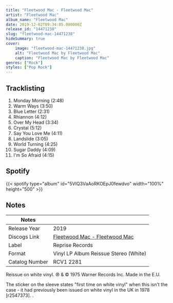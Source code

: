 ```yaml
---
title: "Fleetwood Mac - Fleetwood Mac"
artist: "Fleetwood Mac"
album_name: "Fleetwood Mac"
date: 2019-12-02T09:34:05.000000Z
release_id: "14471238"
slug: "fleetwood-mac-14471238"
hideSummary: true
cover:
    image: "fleetwood-mac-14471238.jpg"
    alt: "Fleetwood Mac by Fleetwood Mac"
    caption: "Fleetwood Mac by Fleetwood Mac"
genres: ["Rock"]
styles: ["Pop Rock"]
---
```


## Tracklisting
1. Monday Morning (2:48)
2. Warm Ways (3:50)
3. Blue Letter (2:31)
4. Rhiannon (4:12)
5. Over My Head (3:34)
6. Crystal (5:12)
7. Say You Love Me (4:11)
8. Landslide (3:05)
9. World Turning (4:25)
10. Sugar Daddy (4:09)
11. I'm So Afraid (4:15)


## Spotify
{{< spotify type="album" id="5VIQ3VaAoRKOEpJ0fewdvo" width="100%" height="500" >}}



## Notes
| Notes          |             |
| ---------------| ----------- |
| Release Year   | 2019 |
| Discogs Link   | [Fleetwood Mac - Fleetwood Mac](https://www.discogs.com/release/14471238-Fleetwood-Mac-Fleetwood-Mac) |
| Label          | Reprise Records |
| Format         | Vinyl LP Album Reissue Stereo (White) |
| Catalog Number | RCV1 2281 |

Reissue on white vinyl.
℗ & © 1975 Warner Records Inc.
Made in the E.U.

The sticker on the sleeve states "first time on white vinyl" when this isn't the case - it had previously been issued on white vinyl in the UK in 1978 [r2547373].
   .
